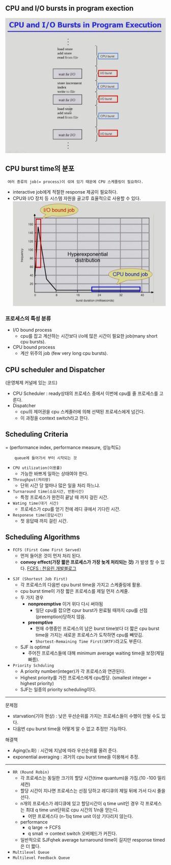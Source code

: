 ## CPU and I/O bursts in program exection
![](/picture/cpu.jpg)
 
## CPU burst time의 분포
     여러 종류의 job(= process)이 섞여 있기 때문에 CPU 스케줄링이 필요하다.
- interactive job에게 적절한 response 제공이 필요하다.
- CPU와 I/O 장치 등 시스템 자원을 골고루 효율적으로 사용할 수 있다.
![](/picture/그래프.jpg)

### 프로세스의 특성 분류
 - I/O bound process
   - cpu를 잡고 계산하는 시간보다 i/o에 많은 시간이 필요한 job(many short cpu bursts).
 - CPU bound process
   - 계산 위주의 job (few very long cpu bursts).           

## CPU scheduler and Dispatcher
(운영체제 커널에 있는 코드)
- CPU Scheduler : ready상태의 프로세스 중에서 이번에 cpu를 줄 프로세스를 고른다.
- Dispatcher
  - cpu의 제어권을 cpu 스케줄러에 의해 선택된 프로세스에게 넘긴다.
  - 이 과정을 context switch라고 한다. 

## Scheduling Criteria
= (performance index, performance measure, 성능척도)
        
        queue에 들어가서 부터 시작되는 것
						
				
- `CPU utilization(이용률)`
    - 가능한 바쁘게 일하는 상태여야 한다.
 - `Throughput(처리량)`
    - 단위 시간 당 얼마나 많은 일을 처리 하느냐.
- `Turnaround time(소요시간, 반환시간)`
  - 특정 프로세스가 완전히 끝날 때 까지 걸린 시간.       
 - `Wating time(대기 시간)`
	-  프로세스가 cpu를 얻기 전에 레디 큐에서 기다린 시간.
 - `Responese time(응답시간)`
	- 첫 응답때 까지 걸린 시간.

## Scheduling Algorithms

 - `FCFS (First Come First Served)`
	 -  먼저 들어온 것이 먼저 처리 된다.
	 - **convoy effect(가장 짧은 프로세스가 가장 늦게 처리되는 것)** 가 발생 할 수 있다.
  [FCFS : 천유린 개발블로그][bloglink]

  [bloglink]: https://taesung1993.tistory.com/94
      
 -  `SJF (Shortest Job First)`
	- 각 프로세스의 다음번 cpu burst time을 가지고 스케줄링에 활용.
	- cpu burst time이 가장 짧은 프로세스를 제일 먼저 스케줄.
	- 두 가지 경우
		 - **nonpreemptive** 이거 위다 다시 써야됨
            - 일단 cpu를 잡으면 cpur burst가 완료될 때까지 cpu를 선점(preemption)당하지 않음.
        - **preemptive**
          - 현재 수행중인 프로세스의 남은 burst time보다 더 짧은 cpu burst time을 가지는 새로운 프로세스가 도착하면 cpu를 빼앗김.
          - `Shortest-Remaining Time First(SRTF)`라고도 부른다.
    - SJF is optimal
      - 주어진 프로세스들에 대해 minimum average waiting time을 보장(제일 빠름).
 -  `Priority Schduling`
    - A priority number(integer)가 각 프로세스와 연관된다.
    - Highest priority를 가진 프로세스에게 cpu할당.
      (smallest integer = highest priority)
    - SJF는 일종의 priority scheduling이다.
----
문제점 
- starvation(기아 현상) : 낮은 우선순위를 가지는 프로세스들이 수행이 안될 수도 있다.
- 다음번 cpu burst time을 어떻게 알 수 없고 추정만 가능하다.

해결책
- Aging(노화) : 시간에 지남에 따라 우선순위를 올려 준다.
- exponential averaging : 과거의 cpu burst time을 이용해서 추정.
---- 
-  `RR (Round Robin)`
    - 각 프로세스는 동일한 크기의 할당 시간(time quantum)을 가짐.(10 -100 밀리세컨)
    - 할당 시간이 지나면 프로세스는 선점 당하고 레디큐의 제일 뒤에 가서 다시 줄을 선다.
    - n개의 프로세스가 레디큐에 있고 할당시간이 q time unit인 경우 각 프로세스는 최대 q time unit단위로 cpu 시간의 1/n을 얻는다.
        - 어떤 프로세스다 (n-1)q time unit 이상 기다리지 않는다.
    - performance
        - q large -> FCFS
        - q small -> context switch 오버헤드가 커진다.
    - 일반적으로 SJFqhek average turnaround time이 길지만 response timed은 더 짧다.        
-  `Multilevel Queue`
-  `Multilevel Feedback Queue`

